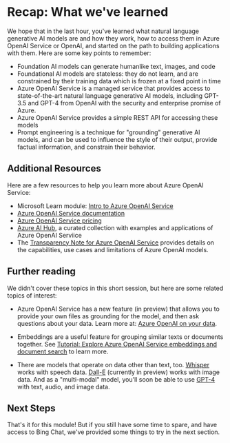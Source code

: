 # Recap: What we've learned

We hope that in the last hour, you've learned what natural language generative AI models are and how they work, how to access them in Azure OpenAI Service or OpenAI, and started on the path to building applications with them. Here are some key points to remember:

* Foundation AI models can generate humanlike text, images, and code
* Foundational AI models are stateless: they do not learn, and are constrained by their training data which is frozen at a fixed point in time
* Azure OpenAI Service is a managed service that provides access to state-of-the-art natural language generative AI models, including GPT-3.5 and GPT-4 from OpenAI with the security and enterprise promise of Azure.
* Azure OpenAI Service provides a simple REST API for accessing these models
* Prompt engineering is a technique for "grounding" generative AI models, and can be used to influence the style of their output, provide factual information, and constrain their behavior.

## Additional Resources

Here are a few resources to help you learn more about Azure OpenAI Service:

* Microsoft Learn module: [Intro to Azure OpenAI Service](https://learn.microsoft.com/en-us/training/modules/explore-azure-openai/)
* [Azure OpenAI Service documentation](https://learn.microsoft.com/en-us/azure/cognitive-services/openai/)
* [Azure OpenAI Service pricing](https://azure.microsoft.com/en-us/products/cognitive-services/openai-service/#pricing)
* [Azure AI Hub](https://github.com/Azure-Samples/azure-ai), a curated collection with examples and applications of Azure OpenAI Serviice
* The [Transparency Note for Azure OpenAI Service](https://learn.microsoft.com/en-us/legal/cognitive-services/openai/transparency-note) provides details on the capabilities, use cases and limitations of Azure OpenAI models. 

## Further reading

We didn't cover these topics in this short session, but here are some related topics of interest:

* Azure OpenAI Service has a new feature (in preview) that allows you to provide your own files as grounding for the model, and then ask questions about your data. Learn more at: [Azure OpenAI on your data](https://learn.microsoft.com/en-us/azure/ai-services/openai/concepts/use-your-data).

* Embeddings are a useful feature for grouping similar texts or documents together. See [Tutorial: Explore Azure OpenAI Service embeddings and document search](https://learn.microsoft.com/en-us/azure/cognitive-services/openai/tutorials/embeddings?tabs=command-line) to learn more.

* There are models that operate on data other than text, too. [Whisper](https://learn.microsoft.com/en-us/azure/ai-services/speech-service/whisper-overview) works with speech data. [Dall-E](https://learn.microsoft.com/en-us/azure/ai-services/openai/concepts/models#dall-e-preview) (currently in preview) works with image data. And as a "multi-modal" model, you'll soon be able to use [GPT-4](https://learn.microsoft.com/en-us/azure/ai-services/openai/concepts/models#gpt-4) with text, audio, and image data.

## Next Steps

That's it for this module! But if you still have some time to spare, and have access to Bing Chat, we've provided some things to try in the next section.
